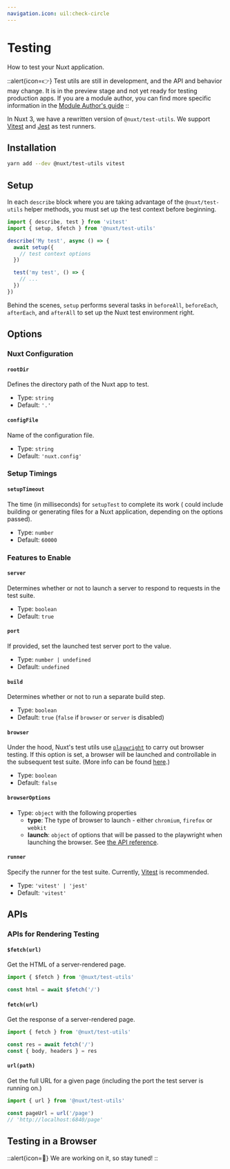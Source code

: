 ```yaml
---
navigation.icon: uil:check-circle
---
```


# Testing

How to test your Nuxt application.

::alert{icon=👉}
Test utils are still in development, and the API and behavior may change. It is in the preview stage and not yet ready for testing production apps.
If you are a module author, you can find more specific information in the [Module Author's guide](/docs/guide/going-further/modules#testing)
::

In Nuxt 3, we have a rewritten version of `@nuxt/test-utils`. We support [Vitest](https://github.com/vitest-dev/vitest) and [Jest](https://jestjs.io/) as test runners.

## Installation

```bash
yarn add --dev @nuxt/test-utils vitest
```

## Setup

In each `describe` block where you are taking advantage of the `@nuxt/test-utils` helper methods, you must set up the test context before beginning.

```ts
import { describe, test } from 'vitest'
import { setup, $fetch } from '@nuxt/test-utils'

describe('My test', async () => {
  await setup({
    // test context options
  })

  test('my test', () => {
    // ...
  })
})
```

Behind the scenes, `setup` performs several tasks in `beforeAll`, `beforeEach`, `afterEach`, and `afterAll` to set up the Nuxt test environment right.

## Options

### Nuxt Configuration

#### `rootDir`

Defines the directory path of the Nuxt app to test.

* Type: `string`
* Default: `'.'`

#### `configFile`

Name of the configuration file.

* Type: `string`
* Default: `'nuxt.config'`

<!--
#### config

Object with configuration overrides.

* Type: `NuxtConfig`
* Default: `{}` -->

### Setup Timings

#### `setupTimeout`

The time (in milliseconds) for `setupTest` to complete its work ( could include building or generating files for a Nuxt application, depending on the options passed).

* Type: `number`
* Default: `60000`

### Features to Enable

#### `server`

Determines whether or not to launch a server to respond to requests in the test suite.

* Type: `boolean`
* Default: `true`

#### `port`

If provided, set the launched test server port to the value.

* Type: `number | undefined`
* Default: `undefined`

#### `build`

Determines whether or not to run a separate build step.

* Type: `boolean`
* Default: `true` (`false` if `browser` or `server` is disabled)

#### `browser`

Under the hood, Nuxt's test utils use [`playwright`](https://playwright.dev/) to carry out browser testing. If this option is set, a browser will be launched and controllable in the subsequent test suite. (More info can be found [here](/docs/getting-started/testing).)

* Type: `boolean`
* Default: `false`

#### `browserOptions`

* Type: `object` with the following properties
  * **type**: The type of browser to launch - either `chromium`, `firefox` or `webkit`
  * **launch**: `object` of options that will be passed to the playwright when launching the browser. See [the API reference](https://playwright.dev/docs/api/class-browsertype#browser-type-launch).

#### `runner`

Specify the runner for the test suite. Currently, [Vitest](https://vitest.dev/) is recommended.

* Type: `'vitest' | 'jest'`
* Default: `'vitest'`

## APIs

### APIs for Rendering Testing

#### `$fetch(url)`

Get the HTML of a server-rendered page.

```ts
import { $fetch } from '@nuxt/test-utils'

const html = await $fetch('/')
```

#### `fetch(url)`

Get the response of a server-rendered page.

```ts
import { fetch } from '@nuxt/test-utils'

const res = await fetch('/')
const { body, headers } = res
```

#### `url(path)`

Get the full URL for a given page (including the port the test server is running on.)

```ts
import { url } from '@nuxt/test-utils'

const pageUrl = url('/page')
// 'http://localhost:6840/page'
```

## Testing in a Browser

::alert{icon=🚧}
We are working on it, so stay tuned!
::
